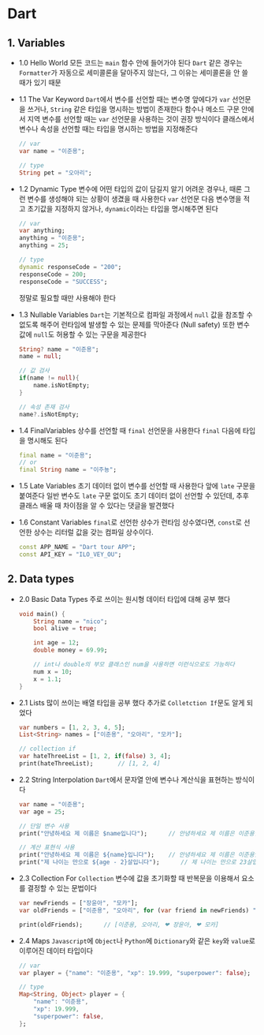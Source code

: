 # Dart

## 1. Variables

-   1.0 Hello World
    모든 코드는 `main` 함수 안에 들어가야 된다
    `Dart` 같은 경우는 `Formatter`가 자동으로 세미콜론을 달아주지 않는다, 그 이유는 세미콜론을 안 쓸 때가 있기 때문
-   1.1 The Var Keyword
    `Dart`에서 변수를 선언할 때는 변수명 앞에다가 `var` 선언문을 쓰거나, `String` 같은 타입을 명시하는 방법이 존재한다
    함수나 메소드 구문 안에서 지역 변수를 선언할 때는 `var` 선언문을 사용하는 것이 권장 방식이다
    클래스에서 변수나 속성을 선언할 때는 타입을 명시하는 방법을 지정해준다

    ```Dart
    // var
    var name = "이준용";

    // type
    String pet = "오아리";
    ```

-   1.2 Dynamic Type
    변수에 어떤 타입의 값이 담길지 알기 어려운 경우나, 때론 그런 변수를 생성해야 되는 상황이 생겼을 때 사용한다
    `var` 선언문 다음 변수명을 적고 초기값을 지정하지 않거나, `dynamic`이라는 타입을 명시해주면 된다

    ```dart
    // var
    var anything;
    anything = "이준용";
    anything = 25;

    // type
    dynamic responseCode = "200";
    responseCode = 200;
    responseCode = "SUCCESS";
    ```

    정말로 필요할 때만 사용해야 한다

-   1.3 Nullable Variables
    `Dart`는 기본적으로 컴파일 과정에서 `null` 값을 참조할 수 없도록 해주어 런타임에 발생할 수 있는 문제를 막아준다 (Null safety)
    또한 변수 값에 `null`도 허용할 수 있는 구문을 제공한다

    ```dart
    String? name = "이준용";
    name = null;

    // 값 검사
    if(name != null){
    	name.isNotEmpty;
    }

    // 속성 존재 검사
    name?.isNotEmpty;
    ```

-   1.4 FinalVariables
    상수를 선언할 때 `final` 선언문을 사용한다
    `final` 다음에 타입을 명시해도 된다

    ```dart
    final name = "이준용";
    // or
    final String name = "이주뇽";
    ```

-   1.5 Late Variables
    초기 데이터 없이 변수를 선언할 때 사용한다
    앞에 `late` 구문을 붙여준다
    일반 변수도 `late` 구문 없이도 초기 데이터 없이 선언할 수 있던데, 추후 클래스 배울 때 차이점을 알 수 있다는 댓글을 발견했다
-   1.6 Constant Variables
    `final`로 선언한 상수가 런타임 상수였다면, `const`로 선언한 상수는 리터럴 값을 갖는 컴파일 상수이다.
    ```dart
    const APP_NAME = "Dart tour APP";
    const API_KEY = "ILO_VEY_OU";
    ```

## 2. Data types

-   2.0 Basic Data Types
    주로 쓰이는 원시형 데이터 타입에 대해 공부 했다

    ```dart
    void main() {
    	String name = "nico";
    	bool alive = true;

    	int age = 12;
    	double money = 69.99;

    	// int나 double의 부모 클래스인 num을 사용하면 이런식으로도 가능하다
    	num x = 10;
    	x = 1.1;
    }
    ```
- 2.1 Lists
	많이 쓰이는 배열 타입을 공부 했다
	추가로 `Colletction If`문도 알게 되었다
	```dart
	var numbers = [1, 2, 3, 4, 5];
	List<String> names = ["이준용", "오아리", "모카"];

	// collection if
	var hateThreeList = [1, 2, if(false) 3, 4];
	print(hateThreeList);		// [1, 2, 4]
	```
- 2.2 String Interpolation
	`Dart`에서 문자열 안에 변수나 계산식을 표현하는 방식이다
	```Dart
	var name = "이준용";
	var age = 25;

	// 단일 변수 사용
	print("안녕하세요 제 이름은 $name입니다");		// 안녕하세요 제 이름은 이준용입니다

	// 계산 표현식 사용
	print("안녕하세요 제 이름은 ${name}입니다");	// 안녕하세요 제 이름은 이준용입니다
	print("제 나이는 만으로 ${age - 2}살입니다");		// 제 나이는 만으로 23살입니다
	```
- 2.3 Collection For
	`Collection` 변수에 값을 초기화할 때 반복문을 이용해서 요소를 결정할 수 있는 문법이다
	```Dart
	var newFriends = ["장윤아", "모카"];
  	var oldFriends = ["이준용", "오아리", for (var friend in newFriends) "❤ $friend"];

  	print(oldFriends);		// [이준용, 오아리, ❤ 장윤아, ❤ 모카]
	```
- 2.4 Maps
	`Javascript`에 `Object`나 `Python`에 `Dictionary`와 같은 `key`와 `value`로 이루어진 데이터 타입이다
	```Dart
	// var
	var player = {"name": "이준용", "xp": 19.999, "superpower": false};

	// type
  	Map<String, Object> player = {
	    "name": "이준용",
	    "xp": 19.999,
	    "superpower": false,
  	};
	```